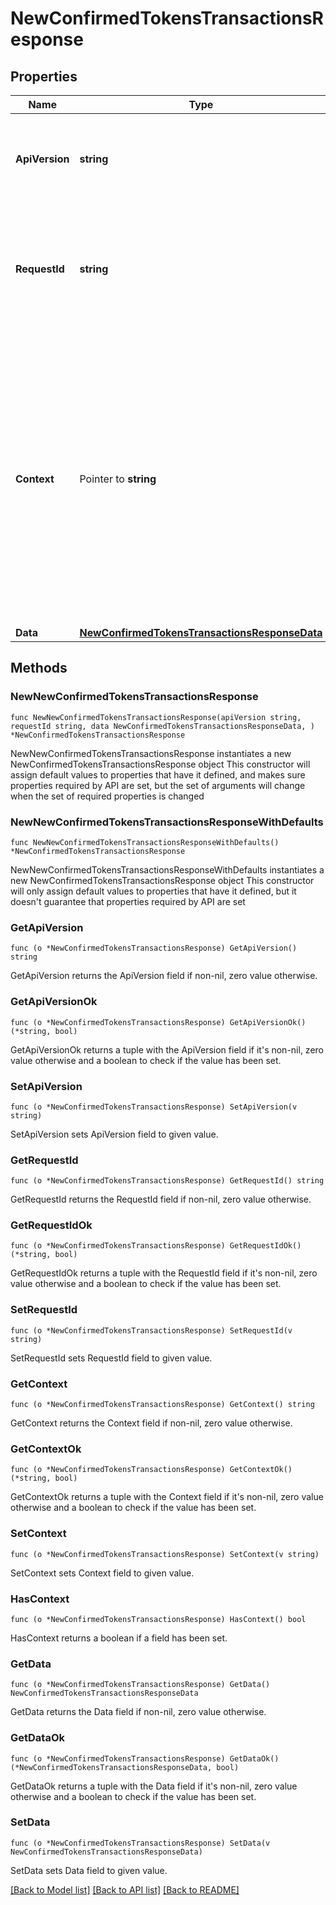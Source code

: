 # NewConfirmedTokensTransactionsResponse

## Properties

Name | Type | Description | Notes
------------ | ------------- | ------------- | -------------
**ApiVersion** | **string** | Specifies the version of the API that incorporates this endpoint. | 
**RequestId** | **string** | Defines the ID of the request. The &#x60;requestId&#x60; is generated by Crypto APIs and it&#39;s unique for every request. | 
**Context** | Pointer to **string** | In batch situations the user can use the context to correlate responses with requests. This property is present regardless of whether the response was successful or returned as an error. &#x60;context&#x60; is specified by the user. | [optional] 
**Data** | [**NewConfirmedTokensTransactionsResponseData**](NewConfirmedTokensTransactionsResponseData.md) |  | 

## Methods

### NewNewConfirmedTokensTransactionsResponse

`func NewNewConfirmedTokensTransactionsResponse(apiVersion string, requestId string, data NewConfirmedTokensTransactionsResponseData, ) *NewConfirmedTokensTransactionsResponse`

NewNewConfirmedTokensTransactionsResponse instantiates a new NewConfirmedTokensTransactionsResponse object
This constructor will assign default values to properties that have it defined,
and makes sure properties required by API are set, but the set of arguments
will change when the set of required properties is changed

### NewNewConfirmedTokensTransactionsResponseWithDefaults

`func NewNewConfirmedTokensTransactionsResponseWithDefaults() *NewConfirmedTokensTransactionsResponse`

NewNewConfirmedTokensTransactionsResponseWithDefaults instantiates a new NewConfirmedTokensTransactionsResponse object
This constructor will only assign default values to properties that have it defined,
but it doesn't guarantee that properties required by API are set

### GetApiVersion

`func (o *NewConfirmedTokensTransactionsResponse) GetApiVersion() string`

GetApiVersion returns the ApiVersion field if non-nil, zero value otherwise.

### GetApiVersionOk

`func (o *NewConfirmedTokensTransactionsResponse) GetApiVersionOk() (*string, bool)`

GetApiVersionOk returns a tuple with the ApiVersion field if it's non-nil, zero value otherwise
and a boolean to check if the value has been set.

### SetApiVersion

`func (o *NewConfirmedTokensTransactionsResponse) SetApiVersion(v string)`

SetApiVersion sets ApiVersion field to given value.


### GetRequestId

`func (o *NewConfirmedTokensTransactionsResponse) GetRequestId() string`

GetRequestId returns the RequestId field if non-nil, zero value otherwise.

### GetRequestIdOk

`func (o *NewConfirmedTokensTransactionsResponse) GetRequestIdOk() (*string, bool)`

GetRequestIdOk returns a tuple with the RequestId field if it's non-nil, zero value otherwise
and a boolean to check if the value has been set.

### SetRequestId

`func (o *NewConfirmedTokensTransactionsResponse) SetRequestId(v string)`

SetRequestId sets RequestId field to given value.


### GetContext

`func (o *NewConfirmedTokensTransactionsResponse) GetContext() string`

GetContext returns the Context field if non-nil, zero value otherwise.

### GetContextOk

`func (o *NewConfirmedTokensTransactionsResponse) GetContextOk() (*string, bool)`

GetContextOk returns a tuple with the Context field if it's non-nil, zero value otherwise
and a boolean to check if the value has been set.

### SetContext

`func (o *NewConfirmedTokensTransactionsResponse) SetContext(v string)`

SetContext sets Context field to given value.

### HasContext

`func (o *NewConfirmedTokensTransactionsResponse) HasContext() bool`

HasContext returns a boolean if a field has been set.

### GetData

`func (o *NewConfirmedTokensTransactionsResponse) GetData() NewConfirmedTokensTransactionsResponseData`

GetData returns the Data field if non-nil, zero value otherwise.

### GetDataOk

`func (o *NewConfirmedTokensTransactionsResponse) GetDataOk() (*NewConfirmedTokensTransactionsResponseData, bool)`

GetDataOk returns a tuple with the Data field if it's non-nil, zero value otherwise
and a boolean to check if the value has been set.

### SetData

`func (o *NewConfirmedTokensTransactionsResponse) SetData(v NewConfirmedTokensTransactionsResponseData)`

SetData sets Data field to given value.



[[Back to Model list]](../README.md#documentation-for-models) [[Back to API list]](../README.md#documentation-for-api-endpoints) [[Back to README]](../README.md)


